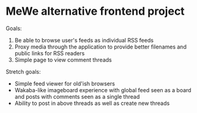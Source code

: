 MeWe alternative frontend project
============================

Goals:

1. Be able to browse user's feeds as individual RSS feeds
2. Proxy media through the application to provide better filenames and
   public links for RSS readers
3. Simple page to view comment threads

Stretch goals:

* Simple feed viewer for old'ish browsers
* Wakaba-like imageboard experience with global feed seen as a board and
posts with comments seen as a single thread
* Ability to post in above threads as well as create new threads
